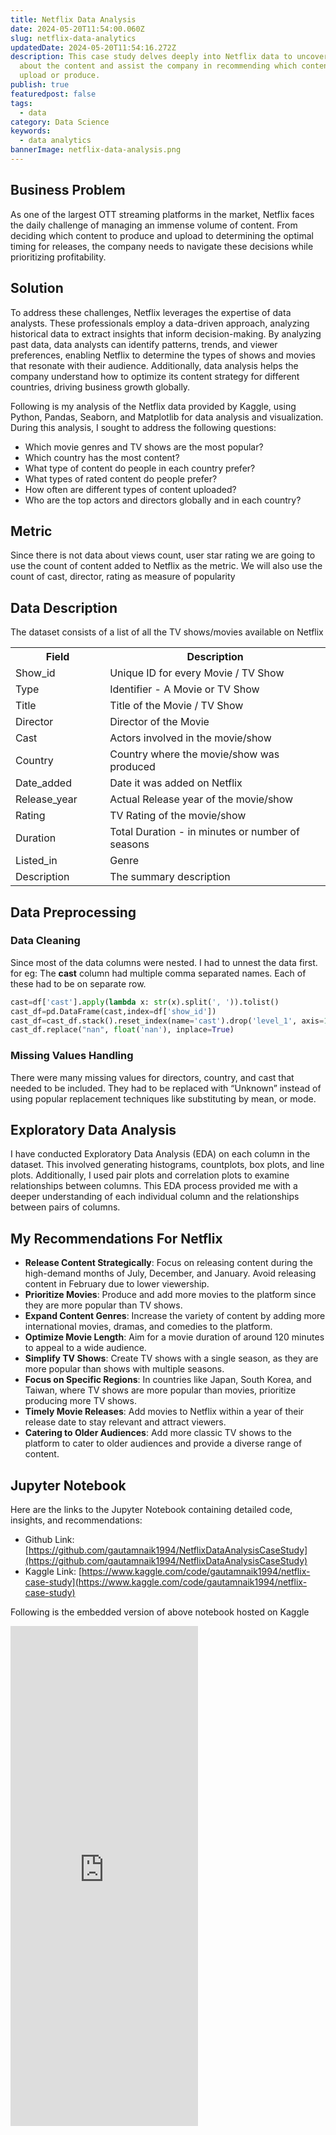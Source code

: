 ```yaml
---
title: Netflix Data Analysis
date: 2024-05-20T11:54:00.060Z
slug: netflix-data-analytics
updatedDate: 2024-05-20T11:54:16.272Z
description: This case study delves deeply into Netflix data to uncover insights
  about the content and assist the company in recommending which content to
  upload or produce.
publish: true
featuredpost: false
tags:
  - data
category: Data Science
keywords:
  - data analytics
bannerImage: netflix-data-analysis.png
---
```


## Business Problem

As one of the largest OTT streaming platforms in the market, Netflix faces the daily challenge of managing an immense volume of content. From deciding which content to produce and upload to determining the optimal timing for releases, the company needs to navigate these decisions while prioritizing profitability.

## Solution

To address these challenges, Netflix leverages the expertise of data analysts. These professionals employ a data-driven approach, analyzing historical data to extract insights that inform decision-making. By analyzing past data, data analysts can identify patterns, trends, and viewer preferences, enabling Netflix to determine the types of shows and movies that resonate with their audience. Additionally, data analysis helps the company understand how to optimize its content strategy for different countries, driving business growth globally.

Following is my analysis of the Netflix data provided by Kaggle, using Python, Pandas, Seaborn, and Matplotlib for data analysis and visualization. During this analysis, I sought to address the following questions:

- Which movie genres and TV shows are the most popular?
- Which country has the most content?
- What type of content do people in each country prefer?
- What types of rated content do people prefer?
- How often are different types of content uploaded?
- Who are the top actors and directors globally and in each country?

## Metric

Since there is not data about views count, user star rating we are going to use the count of content added to Netflix as the metric.
We will also use the count of cast, director, rating as measure of popularity

## Data Description

The dataset consists of a list of all the TV shows/movies available on Netflix

<table>

 <tr>
    <th width="30%">Field</th>
    <th width="70%">Description</th>
  </tr>
  <tr>
    <td>Show_id</td>
    <td>Unique ID for every Movie / TV Show</td>
  </tr>
  <tr>
    <td>Type</td>
    <td>Identifier - A Movie or TV Show</td>
  </tr>
  <tr>
    <td>Title</td>
    <td>Title of the Movie / TV Show</td>
  </tr>
  <tr>
    <td>Director</td>
    <td>Director of the Movie</td>
  </tr>
  <tr>
    <td>Cast</td>
    <td>Actors involved in the movie/show</td>
  </tr>
  <tr>
    <td>Country</td>
    <td>Country where the movie/show was produced</td>
  </tr>
  <tr>
    <td>Date_added</td>
    <td>Date it was added on Netflix</td>
  </tr>
  <tr>
    <td>Release_year</td>
    <td>Actual Release year of the movie/show</td>
  </tr>
  <tr>
    <td>Rating</td>
    <td>TV Rating of the movie/show</td>
  </tr>
  <tr>
    <td>Duration</td>
    <td>Total Duration - in minutes or number of seasons</td>
  </tr>
  <tr>
    <td>Listed_in</td>
    <td>Genre</td>
  </tr>
  <tr>
    <td>Description</td>
    <td>The summary description</td>
  </tr>
</table>

## Data Preprocessing

### Data Cleaning

Since most of the data columns were nested. I had to unnest the data first.
for eg: The **cast** column had multiple comma separated names. Each of these
had to be on separate row.

```python
cast=df['cast'].apply(lambda x: str(x).split(', ')).tolist()
cast_df=pd.DataFrame(cast,index=df['show_id'])
cast_df=cast_df.stack().reset_index(name='cast').drop('level_1', axis=1).set_index('show_id')
cast_df.replace("nan", float('nan'), inplace=True)
```

### Missing Values Handling

There were many missing values for directors, country, and cast that needed to be included. They had to be replaced with “Unknown” instead of using popular replacement techniques like substituting by mean, or mode.

## Exploratory Data Analysis

I have conducted Exploratory Data Analysis (EDA) on each column in the dataset. This involved generating histograms, countplots, box plots, and line plots. Additionally, I used pair plots and correlation plots to examine relationships between columns. This EDA process provided me with a deeper understanding of each individual column and the relationships between pairs of columns.

## My Recommendations For Netflix

- **Release Content Strategically**: Focus on releasing content during the high-demand months of July, December, and January. Avoid releasing content in February due to lower viewership.
- **Prioritize Movies**: Produce and add more movies to the platform since they are more popular than TV shows.
- **Expand Content Genres**: Increase the variety of content by adding more international movies, dramas, and comedies to the platform.
- **Optimize Movie Length**: Aim for a movie duration of around 120 minutes to appeal to a wide audience.
- **Simplify TV Shows**: Create TV shows with a single season, as they are more popular than shows with multiple seasons.
- **Focus on Specific Regions**: In countries like Japan, South Korea, and Taiwan, where TV shows are more popular than movies, prioritize producing more TV shows.
- **Timely Movie Releases**: Add movies to Netflix within a year of their release date to stay relevant and attract viewers.
- **Catering to Older Audiences**: Add more classic TV shows to the platform to cater to older audiences and provide a diverse range of content.

## Jupyter Notebook

Here are the links to the Jupyter Notebook containing detailed code, insights, and recommendations:

- Github Link: [https://github.com/gautamnaik1994/NetflixDataAnalysisCaseStudy](https://github.com/gautamnaik1994/NetflixDataAnalysisCaseStudy)
- Kaggle Link: [https://www.kaggle.com/code/gautamnaik1994/netflix-case-study](https://www.kaggle.com/code/gautamnaik1994/netflix-case-study)

Following is the embedded version of above notebook hosted on Kaggle

<iframe src="https://www.kaggle.com/embed/gautamnaik1994/netflix-case-study?kernelSessionId=179013761" height="800"  className="blog-wide-section" frameBorder="0" scrolling="auto" title="Netflix Case Study"></iframe>
